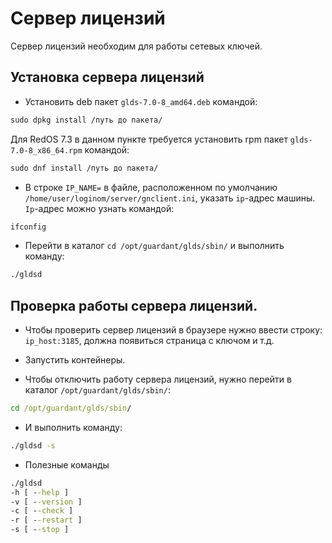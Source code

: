 # Сервер лицензий

Сервер лицензий необходим для работы сетевых ключей.

## Установка сервера лицензий

* Установить deb пакет `glds-7.0-8_amd64.deb` командой:

```cmd
sudo dpkg install /путь до пакета/
```

Для RedOS 7.3 в данном пункте требуется установить rpm пакет `glds-7.0-8_x86_64.rpm` командой:

```cmd
sudo dnf install /путь до пакета/
```

* В строке `IP_NAME=` в файле, расположенном по умолчанию `/home/user/loginom/server/gnclient.ini`, указать `ip`-адрес машины. `Ip`-адрес можно узнать командой:

```cmd
ifconfig
```

* Перейти в каталог `cd /opt/guardant/glds/sbin/` и выполнить команду:

```cmd
./gldsd
```

## Проверка работы сервера лицензий.

* Чтобы проверить сервер лицензий в браузере нужно ввести строку: `ip_host:3185`, должна появиться страница с ключом и т.д.

* Запустить контейнеры.

* Чтобы отключить работу сервера лицензий, нужно перейти в каталог `/opt/guardant/glds/sbin/`:

```cmd
cd /opt/guardant/glds/sbin/
```

* И выполнить команду:

```cmd
./gldsd -s
```
* Полезные команды

```cmd
./gldsd
-h [ --help ]
-v [ --version ]
-c [ --check ]
-r [ --restart ]
-s [ --stop ]
```

